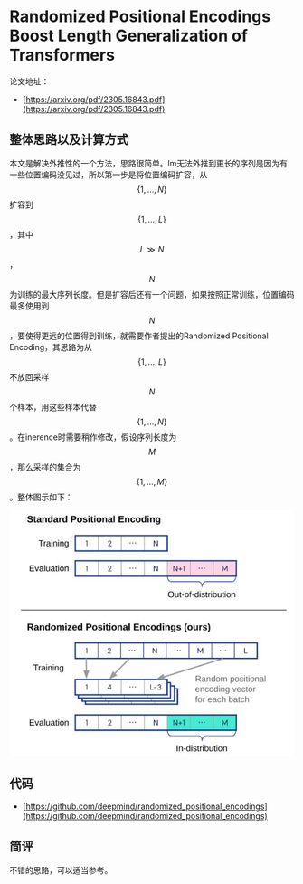 # Randomized Positional Encodings Boost Length Generalization of Transformers

论文地址：

- [https://arxiv.org/pdf/2305.16843.pdf](https://arxiv.org/pdf/2305.16843.pdf)



## 整体思路以及计算方式

本文是解决外推性的一个方法，思路很简单。lm无法外推到更长的序列是因为有一些位置编码没见过，所以第一步是将位置编码扩容，从$$\{1,\ldots, N\}$$扩容到$$\{1,\ldots, L\}$$，其中$$L\gg N$$，$$N$$为训练的最大序列长度。但是扩容后还有一个问题，如果按照正常训练，位置编码最多使用到$$N$$，要使得更远的位置得到训练，就需要作者提出的Randomized Positional Encoding，其思路为从$$\{1,\ldots, L\}$$不放回采样$$N$$个样本，用这些样本代替$$\{1,\ldots, N\}$$。在inerence时需要稍作修改，假设序列长度为$$M$$，那么采样的集合为$$\{1,\ldots, M\}$$。整体图示如下：

![](../.Photo/Pe/01.jpg)



## 代码

- [https://github.com/deepmind/randomized_positional_encodings](https://github.com/deepmind/randomized_positional_encodings)



## 简评

不错的思路，可以适当参考。